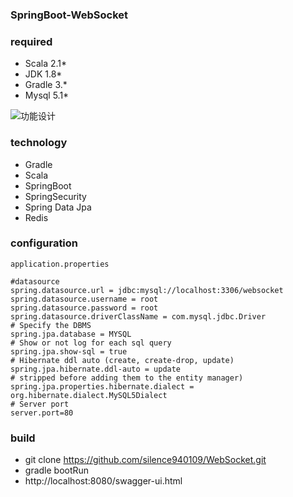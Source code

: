 ### SpringBoot-WebSocket

### required
* Scala 2.1*
* JDK 1.8*
* Gradle 3.*
* Mysql 5.1*

![功能设计](https://github.com/scalad/WebSocket/blob/master/doc/image/function.png)

### technology

* Gradle
* Scala
* SpringBoot
* SpringSecurity
* Spring Data Jpa
* Redis


### configuration
`application.properties`
    
    #datasource
	spring.datasource.url = jdbc:mysql://localhost:3306/websocket
	spring.datasource.username = root
	spring.datasource.password = root
	spring.datasource.driverClassName = com.mysql.jdbc.Driver
	# Specify the DBMS
	spring.jpa.database = MYSQL
	# Show or not log for each sql query
	spring.jpa.show-sql = true
	# Hibernate ddl auto (create, create-drop, update)
	spring.jpa.hibernate.ddl-auto = update
	# stripped before adding them to the entity manager)
	spring.jpa.properties.hibernate.dialect = org.hibernate.dialect.MySQL5Dialect	
	# Server port
	server.port=80
	
### build

* git clone https://github.com/silence940109/WebSocket.git
* gradle bootRun
* http://localhost:8080/swagger-ui.html